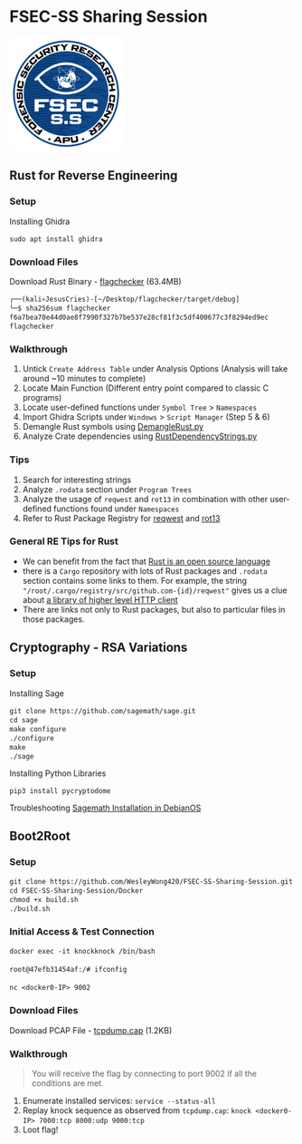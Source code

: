 # FSEC-SS Sharing Session
![](./img/logo.png)

## Rust for Reverse Engineering
### Setup
Installing Ghidra
```
sudo apt install ghidra
```
### Download Files
Download Rust Binary - [flagchecker](https://cloudmails-my.sharepoint.com/:u:/g/personal/tp059618_mail_apu_edu_my/EWqiSpmUthFBmtikj21JL6gBPBhOW2VIMDmpGv8f0HH-sw?e=7MRhgY) (63.4MB)
```
┌──(kali💀JesusCries)-[~/Desktop/flagchecker/target/debug]
└─$ sha256sum flagchecker 
f6a7bea70e44d0ae8f7990f327b7be537e28cf81f3c5df400677c3f8294ed9ec  flagchecker
```

### Walkthrough
1. Untick `Create Address Table` under Analysis Options (Analysis will take around ~10 minutes to complete)
2. Locate Main Function (Different entry point compared to classic C programs)
3. Locate user-defined functions under `Symbol Tree` > `Namespaces`
4. Import Ghidra Scripts under `Windows` > `Script Manager` (Step 5 & 6)
5. Demangle Rust symbols using [DemangleRust.py](https://gist.githubusercontent.com/str4d/e541f4c28e2bca80d222434ac1a204f4/raw/80688c7458284310b7cad445ce94333a0ae969ef/DemangleRust.py)
6. Analyze Crate dependencies using [RustDependencyStrings.py](https://raw.githubusercontent.com/BinaryDefense/GhidraRustDependenciesExtractor/main/RustDependencyStrings.py)

### Tips
1. Search for interesting strings
2. Analyze `.rodata` section under `Program Trees`
3. Analyze the usage of `reqwest` and `rot13` in combination with other user-defined functions found under `Namespaces`
4. Refer to Rust Package Registry for [reqwest](https://crates.io/crates/reqwest) and [rot13](https://crates.io/crates/rot13)

### General RE Tips for Rust
* We can benefit from the fact that [Rust is an open source language](https://github.com/rust-lang/rust/)
* there is a `Cargo` repository with lots of Rust packages and `.rodata` section contains some links to them. For example, the string 
```"/root/.cargo/registry/src/github.com-{id}/reqwest"``` gives us a clue about [a library of higher level HTTP client](https://crates.io/crates/reqwest)
* There are links not only to Rust packages, but also to particular files in those packages.

## Cryptography - RSA Variations
### Setup 
Installing Sage
```
git clone https://github.com/sagemath/sage.git
cd sage
make configure
./configure
make
./sage
```

Installing Python Libraries
```
pip3 install pycryptodome
```

Troubleshooting
[Sagemath Installation in DebianOS](https://pikaroot.github.io/blogs/2023-02-06-Sagemath_Installation_without_git_clone_repo)

## Boot2Root
### Setup
```
git clone https://github.com/WesleyWong420/FSEC-SS-Sharing-Session.git
cd FSEC-SS-Sharing-Session/Docker
chmod +x build.sh
./build.sh
```

### Initial Access & Test Connection
```
docker exec -it knockknock /bin/bash

root@47efb31454af:/# ifconfig

nc <docker0-IP> 9002
```

### Download Files
Download PCAP File - [tcpdump.cap](./tcpdump.cap) (1.2KB)

### Walkthrough
> You will receive the flag by connecting to port 9002 if all the conditions are met.
1. Enumerate installed services: `service --status-all`
2. Replay knock sequence as observed from `tcpdump.cap`: `knock <docker0-IP> 7000:tcp 8000:udp 9000:tcp`
3. Loot flag!
